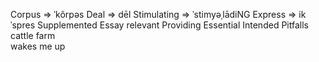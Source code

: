 Corpus => ˈkôrpəs
Deal => dēl
Stimulating => ˈstimyəˌlādiNG
Express => ikˈspres
Supplemented
Essay
relevant
Providing
Essential
Intended
Pitfalls
cattle farm
<br>
wakes me up
<br>

